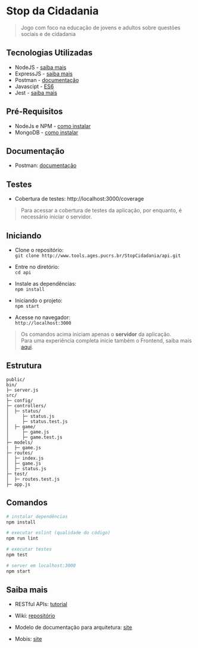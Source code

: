 # Stop da Cidadania  
> Jogo com foco na educação de jovens e adultos sobre questões sociais e de cidadania

## Tecnologias Utilizadas
- NodeJS - [saiba mais](https://nodejs.org/en/docs/)
- ExpressJS - [saiba mais](https://expressjs.com/)
- Postman - [documentação](https://stopdacidadania.postman.co/workspaces/7121c60d-cc56-4131-9200-b9e8ed8dd335/collections)
- Javascipt - [ES6](https://www.w3schools.com/js/js_es6.asp)
- Jest - [saiba mais](https://jestjs.io/)


## Pré-Requisitos
- NodeJs e NPM - [como instalar](https://www.npmjs.com/get-npm)
- MongoDB - [como instalar](https://docs.mongodb.com/manual/administration/install-community/)


## Documentação
- Postman: [documentação](https://stopdacidadania.postman.co/workspaces/7121c60d-cc56-4131-9200-b9e8ed8dd335/collections)


## Testes
- Cobertura de testes: http://localhost:3000/coverage 
> Para acessar a cobertura de testes da aplicação, por enquanto, é necessário iniciar o servidor.


## Iniciando
- Clone o repositório:  
`git clone http://www.tools.ages.pucrs.br/StopCidadania/api.git`

- Entre no diretório:  
`cd api`

- Instale as dependências:  
`npm install`

- Iniciando o projeto:  
`npm start`

- Acesse no navegador:  
`http://localhost:3000`


> Os comandos acima iniciam apenas o **servidor** da aplicação.  
> Para uma experiência completa inicie também o Frontend, saiba mais [aqui](http://www.tools.ages.pucrs.br/StopCidadania/front).

## Estrutura

```
public/
bin/
├─ server.js
src/
├─ config/
├─ controllers/
│  ├─ status/
│     ├─ status.js
│     ├─ status.test.js
│  ├─ game/
│     ├─ game.js
│     ├─ game.test.js
├─ models/
|  ├─ game.js
├─ routes/
│  ├─ index.js
│  ├─ game.js
│  ├─ status.js
├─ test/
│  ├─ routes.test.js
├─ app.js

```

## Comandos

``` bash
# instalar dependências
npm install

# executar eslint (qualidade do código)
npm run lint

# executar testes
npm test

# server em localhost:3000
npm start
```


## Saiba mais
- RESTful APIs: [tutorial](https://www.oreilly.com/learning/how-to-design-a-restful-api-architecture-from-a-human-language-spec)

- Wiki: [repositório](http://www.tools.ages.pucrs.br/StopCidadania/Wiki)

- Modelo de documentação para arquitetura: [site](https://www.infoq.com/br/articles/C4-architecture-model)

- Mobis: [site](mobis.org.br)
